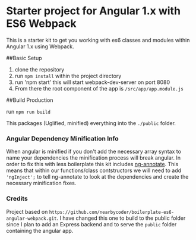 # Starter project for Angular 1.x with ES6 Webpack

This is a starter kit to get you working with es6 classes and modules within Angular 1.x using Webpack.

##Basic Setup

1. clone the repository
2. run `npm install` within the project directory
3. run 'npm start' this will start webpack-dev-server on port 8080
4. From there the root component of the app is `/src/app/app.module.js`

##Build Production

run `npm run build`

This packages (Uglified, minified) everything into the `./public` folder.

### Angular Dependency Minification Info

When angular is minified if you don't add the necessary array syntax to name your dependencies the minification process will break angular. In order to fix this with less boilerplate this kit includes [ng-annotate](https://github.com/olov/ng-annotate). This means that within our functions/class contstructors we will need to add `'ngInject';` to tell ng-annotate to look at the dependencies and create the necessary minification fixes.

### Credits

Project based on `https://github.com/nearbycoder/boilerplate-es6-angular-webpack.git`.
I have changed this one to build to the public folder since I plan to add an Express backend and to serve the `public` folder containing the angular app.